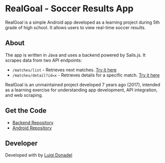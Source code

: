 # RealGoal - Soccer Results App

RealGoal is a simple Android app developed as a learning project during 5th grade of high school. It allows users to view real-time soccer results.

## About

The app is written in Java and uses a backend powered by Sails.js. It scrapes data from two API endpoints:

- `/matches/list` - Retrieves next matches. [Try it here](/matches/list)
- `/matches/detail?id=x` - Retrieves details for a specific match. [Try it here](/matches/detail?id=A7ZInGD0)

RealGoal is an unmaintained project developed 7 years ago (2017), intended as a learning exercise for understanding app development, API integration, and web scraping.

## Get the Code

- [Backend Repository](https://github.com/donadev/realgoal-bk)
- [Android Repository](https://github.com/donadev/realgoal-android)

## Developer

Developed with <i class="fas fa-heart"></i> by [Luigi Donadel](https://luigidonadel.com)
